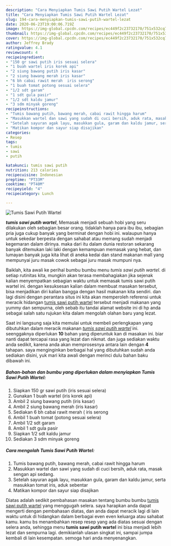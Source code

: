 ```yaml
---
description: "Cara Menyiapkan Tumis Sawi Putih Wartel Lezat"
title: "Cara Menyiapkan Tumis Sawi Putih Wartel Lezat"
slug: 194-cara-menyiapkan-tumis-sawi-putih-wartel-lezat
date: 2020-06-23T19:00:06.719Z
image: https://img-global.cpcdn.com/recipes/ec449f2c23732170/751x532cq70/tumis-sawi-putih-wartel-foto-resep-utama.jpg
thumbnail: https://img-global.cpcdn.com/recipes/ec449f2c23732170/751x532cq70/tumis-sawi-putih-wartel-foto-resep-utama.jpg
cover: https://img-global.cpcdn.com/recipes/ec449f2c23732170/751x532cq70/tumis-sawi-putih-wartel-foto-resep-utama.jpg
author: Jeffrey Brady
ratingvalue: 4.1
reviewcount: 4
recipeingredient:
- "150 gr sawi putih iris sesuai selera"
- "1 buah wartel iris korek api"
- "2 siung bawang putih iris kasar"
- "2 siung bawang merah iris kasar"
- "6 bh cabai rawit merah  iris serong"
- "1 buah tomat potong sesuai selera"
- "1/2 sdt garam"
- "1 sdt gula pasir"
- "1/2 sdt kaldu jamur"
- "3 sdm minyak goreng"
recipeinstructions:
- "Tumis bawang putih, bawang merah, cabai rawit hingga harum"
- "Masukkan wartel dan sawi yang sudah di cuci bersih, aduk rata, masak sengan api sedang."
- "Setelah sayuran agak layu, masukkan gula, garam dan kaldu jamur, serta masukkan tomat iris, aduk sebentar"
- "Matikan kompor dan sayur siap disajikan"
categories:
- Resep
tags:
- tumis
- sawi
- putih

katakunci: tumis sawi putih 
nutrition: 213 calories
recipecuisine: Indonesian
preptime: "PT33M"
cooktime: "PT40M"
recipeyield: "4"
recipecategory: Lunch

---
```



![Tumis Sawi Putih Wartel](https://img-global.cpcdn.com/recipes/ec449f2c23732170/751x532cq70/tumis-sawi-putih-wartel-foto-resep-utama.jpg)

<b><i>tumis sawi putih wartel</i></b>, Memasak menjadi sebuah hobi yang seru dilakukan oleh sebagian besar orang. tidaklah hanya para ibu ibu, sebagian pria juga cukup banyak yang berminat dengan hobi ini. walaupun hanya untuk sekedar berpesta dengan sahabat atau memang sudah menjadi kegemaran dalam dirinya. maka dari itu dalam dunia restoran sekarang banyak ditemukan laki laki dengan kemampuan memasak yang hebat, dan lumayan banyak juga kita lihat di aneka kedai dan stand makanan mall yang mempunyai juru masak cowok sebagai juru masak mumpuni nya.

Baiklah, kita awali ke perihal bumbu bumbu menu <i>tumis sawi putih wartel</i>. di setiap rutinitas kita, mungkin akan terasa membahagiakan jika sejenak kalian menyempatkan sebagian waktu untuk memasak tumis sawi putih wartel ini. dengan kesuksesan kalian dalam membuat masakan tersebut, bisa menjadikan diri kalian bangga dengan hasil makanan kita sendiri. dan lagi disini dengan perantara situs ini kita akan memperoleh referensi untuk meracik hidangan <u>tumis sawi putih wartel</u> tersebut menjadi makanan yang yummy dan sempurna, oleh sebab itu tandai alamat website ini di hp anda sebagai salah satu rujukan kita dalam mengolah olahan baru yang lezat.




Saat ini langsung saja kita memulai untuk membeli perlengkapan yang dibutuhkan dalam meracik makanan <u><i>tumis sawi putih wartel</i></u> ini. seenggaknya diperlukan <b>10</b> bahan yang diperuntuk kan di masakan ini. biar nanti dapat tercapai rasa yang lezat dan nikmat. dan juga sediakan waktu anda sedikit, karena anda akan memprosesnya antara lain dengan <b>4</b> tahapan. saya menginginkan berbagai hal yang dibutuhkan sudah anda sediakan disini, yuk mari kita awali dengan merinci dulu bahan baku dibawah ini.

<!--inarticleads1-->

##### Bahan-bahan dan bumbu yang diperlukan dalam menyiapkan Tumis Sawi Putih Wartel:

1. Siapkan 150 gr sawi putih (iris sesuai selera)
1. Gunakan 1 buah wartel (iris korek api)
1. Ambil 2 siung bawang putih (iris kasar)
1. Ambil 2 siung bawang merah (iris kasar)
1. Sediakan 6 bh cabai rawit merah ( iris serong
1. Ambil 1 buah tomat (potong sesuai selera)
1. Ambil 1/2 sdt garam
1. Ambil 1 sdt gula pasir
1. Siapkan 1/2 sdt kaldu jamur
1. Sediakan 3 sdm minyak goreng




<!--inarticleads2-->

##### Cara mengolah Tumis Sawi Putih Wartel:

1. Tumis bawang putih, bawang merah, cabai rawit hingga harum
1. Masukkan wartel dan sawi yang sudah di cuci bersih, aduk rata, masak sengan api sedang.
1. Setelah sayuran agak layu, masukkan gula, garam dan kaldu jamur, serta masukkan tomat iris, aduk sebentar
1. Matikan kompor dan sayur siap disajikan




Diatas adalah sedikit pembahasan masakan tentang bumbu bumbu <u>tumis sawi putih wartel</u> yang menggugah selera. saya harapkan anda dapat mengerti dengan pembahasan diatas, dan anda dapat meracik lagi di lain waktu untuk di hidangkan dalam berbagai even even keluarga atau sahabat kamu. kamu bs menambahkan resep resep yang ada diatas sesuai dengan selera anda, sehingga menu <b>tumis sawi putih wartel</b> ini bisa menjadi lebih lezat dan sempurna lagi. demikianlah ulasan singkat ini, sampai jumpa kembali di lain kesempatan. semoga hari anda menyenangkan.
